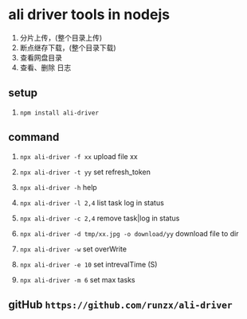 # ali driver tools in nodejs

1. 分片上传，(整个目录上传)
2. 断点继存下载，(整个目录下载)
3. 查看网盘目录
4. 查看、删除 日志

## setup

1. `npm install ali-driver`

## command

1. `npx ali-driver -f xx` upload file xx

2. `npx ali-driver -t yy` set refresh_token

3. `npx ali-driver -h` help
4. `npx ali-driver -l 2,4` list task log in status
5. `npx ali-driver -c 2,4` remove task|log in status
6. `npx ali-driver -d tmp/xx.jpg -o download/yy` download file to dir
7. `npx ali-driver -w` set overWrite
8. `npx ali-driver -e 10` set intrevalTime (S)
9. `npx ali-driver -m 6` set max tasks

## gitHub `https://github.com/runzx/ali-driver`
